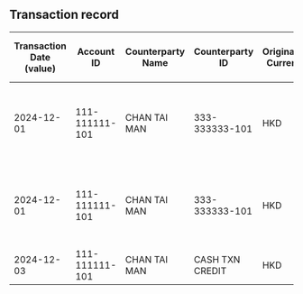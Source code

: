 ## Transaction record
| Transaction Date (value) | Account ID | Counterparty Name | Counterparty ID | Originating Currency | Originating Amount | Debit Credit Indicator | Beneficiary Bank Raw | Originator Bank Raw | Beneficiary Name | Originator Account Number | Transaction Type Source | Transaction Code Description | Sending Bank Account Number | Sending Bank Address | Converted Amount | Fraud payment |
| --- | --- | --- | --- | --- | --- | --- | --- | --- | --- | --- | --- | --- | --- | --- | --- | --- |
| 2024-12-01 | 111-111111-101 | CHAN TAI MAN | 333-333333-101 | HKD | NaN | C | Hang Seng Bank Ltd. | The Hongkong and Shanghai Banking Corporation Limited | CHAN TAI MAN | 333-333333-101 | CWTF | Default transaction | The Hongkong and Shanghai Banking Corporation Limited HK | NaN | 10575.19 | 2 |
| 2024-12-01 | 111-111111-101 | CHAN TAI MAN | 333-333333-101 | HKD | NaN | C | Hang Seng Bank Ltd. | The Hongkong and Shanghai Banking Corporation Limited | CHAN TAI MAN | 333-333333-101 | CWTF | Default transaction | The Hongkong and Shanghai Banking Corporation Limited HK | NaN | 150000.00 | 1 |
| 2024-12-03 | 111-111111-101 | CHAN TAI MAN | CASH TXN CREDIT | HKD | NaN | C | NaN | NaN | CHAN TAI MAN | COUNTERPARTY\_NOT\_STATED – 111-111111-101 - CASH TXN CREDIT | CCAS | CIF CASH DEPOSIT | NaN | NaN | 6180.00 | 4 |
